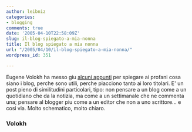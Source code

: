 ```yaml
---
author: leibniz
categories:
- blogging
comments: true
date: '2005-04-10T22:58:09Z'
slug: il-blog-spiegato-a-mia-nonna
title: Il blog spiegato a mia nonna
url: "/2005/04/10/il-blog-spiegato-a-mia-nonna/"
wordpress_id: 351

---
```

Eugene Volokh ha messo giu [alcuni appunti](https://volokh.com/archives/archive_2005_04_03-2005_04_09.shtml#1113000593)
per spiegare ai profani cosa siano i blog, perche sono utili, perche
piacciono tanto ai loro titolari. E' un post pieno di similitudini
particolari, tipo: non pensare a un blog come a un quotidiano che da la
notizia, ma come a un settimanale che ne commenta una; pensare al
blogger piu come a un editor che non a uno scrittore... e cosi via.
Molto schematico, molto chiaro.  

  



### Volokh
